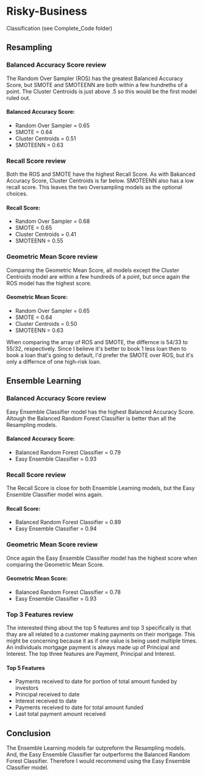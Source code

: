 # Risky-Business

Classification (see Complete_Code folder)

## Resampling

### Balanced Accuracy Score review

The Random Over Sampler (ROS) has the greatest Balanced Accuracy Score, but SMOTE and SMOTEENN are both within a few hundreths of a point. The Cluster Centroids is just above .5 so this would be the first model ruled out.

#### Balanced Accuracy Score: 
* Random Over Sampler = 0.65
* SMOTE = 0.64
* Cluster Centroids = 0.51
* SMOTEENN = 0.63

### Recall Score review

Both the ROS and SMOTE have the highest Recall Score. As with Bakanced Accuracy Score, Cluster Centroids is far below. SMOTEENN also has a low recall score. This leaves the two Oversampling models as the optional choices.

#### Recall Score:
* Random Over Sampler = 0.68
* SMOTE = 0.65
* Cluster Centroids = 0.41
* SMOTEENN = 0.55

### Geometric Mean Score review

Comparing the Geometric Mean Score, all models except the Cluster Centroids model are within a few hundreds of a point, but once again the ROS model has the highest score.

#### Geometric Mean Score:
* Random Over Sampler = 0.65
* SMOTE = 0.64
* Cluster Centroids = 0.50
* SMOTEENN = 0.63

When comparing the array of ROS and SMOTE, the differnce is 54/33 to 55/32, respectively. Since I believe it's better to book 1 less loan then to book a loan that's going to default, I'd prefer the SMOTE over ROS, but it's only a differnce of one high-risk loan.

## Ensemble Learning

### Balanced Accuracy Score review

Easy Ensemble Classifier model has the highest Balanced Accuracy Score. Altough the Balanced Random Forest Classifier is better than all the Resampling models.

#### Balanced Accuracy Score: 
* Balanced Random Forest Classifier = 0.79
* Easy Ensemble Classifier  = 0.93

### Recall Score review

The Recall Score is close for both Ensemble Learning models, but the Easy Ensemble Classifier model wins again.

#### Recall Score:
* Balanced Random Forest Classifier = 0.89
* Easy Ensemble Classifier  = 0.94

### Geometric Mean Score review

Once again the Easy Ensemble Classifier model has the highest score when comparing the Geometric Mean Score.

#### Geometric Mean Score:
* Balanced Random Forest Classifier = 0.78
* Easy Ensemble Classifier  = 0.93

### Top 3 Features review

The interested thing about the top 5 features and top 3 specifically is that thay are all related to a customer making payments on their mortgage. This might be concerning because it as if one value is being used multiple times. An individuals mortgage payment is always made up of Principal and Interest. The top three features are Payment, Principal and Interest.

#### Top 5 Features

* Payments received to date for portion of total amount funded by investors
* Principal received to date
* Interest received to date
* Payments received to date for total amount funded
* Last total payment amount received

## Conclusion

The Ensemble Learning models far outpreform the Resampling models. And, the Easy Ensemble Classifier far outperforms the Balanced Random Forest Classifier. Therefore I would recommend using the Easy Ensemble Classifier model.
